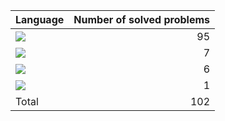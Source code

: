 
| Language  | Number of solved problems |
|:---|---:|
|![](https://img.shields.io/badge/Javascript-F7DF1E?style=flat&logo=JavaScript&logoColor=white)|95|
|![](https://img.shields.io/badge/C++-00599C?style=flat&logo=cplusplus&logoColor=white)|7|
|![](https://img.shields.io/badge/Python-3776AB?style=flat&logo=python&logoColor=white)|6|
|![](https://img.shields.io/badge/C-A8B9CC?style=flat&logo=c&logoColor=white)|1|
|Total| 102|

